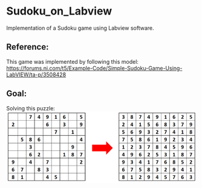 # Sudoku_on_Labview
Implementation of a Sudoku game using Labview software.

## Reference:
This game was implemented by following this model: 
<https://forums.ni.com/t5/Example-Code/Simple-Sudoku-Game-Using-LabVIEW/ta-p/3508428>

## Goal:
Solving this puzzle:
![Sudoku image](sudoku.png) 

